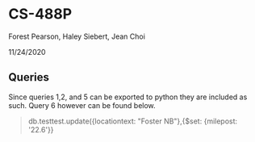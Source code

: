 # CS-488P

Forest Pearson, Haley Siebert, Jean Choi

11/24/2020

## Queries

Since queries 1,2, and 5 can be exported to python they are included as such. Query 6 however can be found below.

>db.testtest.update({locationtext: "Foster NB"},{$set: {milepost: '22.6'}}